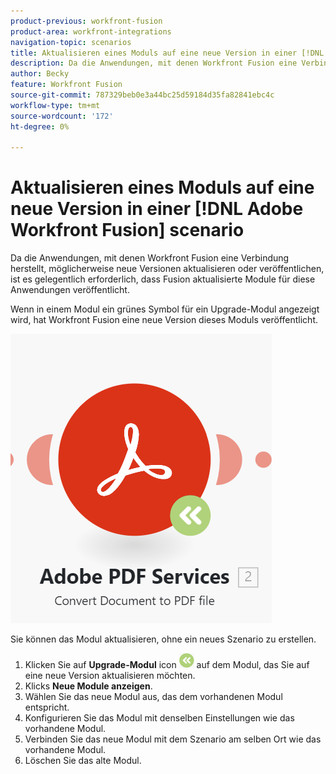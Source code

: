 ```yaml
---
product-previous: workfront-fusion
product-area: workfront-integrations
navigation-topic: scenarios
title: Aktualisieren eines Moduls auf eine neue Version in einer [!DNL Adobe Workfront Fusion] scenario
description: Da die Anwendungen, mit denen Workfront Fusion eine Verbindung herstellt, möglicherweise neue Versionen aktualisieren oder veröffentlichen, ist es gelegentlich erforderlich, dass Fusion aktualisierte Module für diese Anwendungen veröffentlicht.
author: Becky
feature: Workfront Fusion
source-git-commit: 787329beb0e3a44bc25d59184d35fa82841ebc4c
workflow-type: tm+mt
source-wordcount: '172'
ht-degree: 0%

---
```


# Aktualisieren eines Moduls auf eine neue Version in einer [!DNL Adobe Workfront Fusion] scenario

Da die Anwendungen, mit denen Workfront Fusion eine Verbindung herstellt, möglicherweise neue Versionen aktualisieren oder veröffentlichen, ist es gelegentlich erforderlich, dass Fusion aktualisierte Module für diese Anwendungen veröffentlicht.

Wenn in einem Modul ein grünes Symbol für ein Upgrade-Modul angezeigt wird, hat Workfront Fusion eine neue Version dieses Moduls veröffentlicht.

![Aktualisierungssymbol](assets/update-indicator.png)

Sie können das Modul aktualisieren, ohne ein neues Szenario zu erstellen.

1. Klicken Sie auf **Upgrade-Modul** icon ![Aktualisierungssymbol](assets/upgrade-icon.png) auf dem Modul, das Sie auf eine neue Version aktualisieren möchten.
1. Klicks **Neue Module anzeigen**.
1. Wählen Sie das neue Modul aus, das dem vorhandenen Modul entspricht.
1. Konfigurieren Sie das Modul mit denselben Einstellungen wie das vorhandene Modul.
1. Verbinden Sie das neue Modul mit dem Szenario am selben Ort wie das vorhandene Modul.
1. Löschen Sie das alte Modul.








